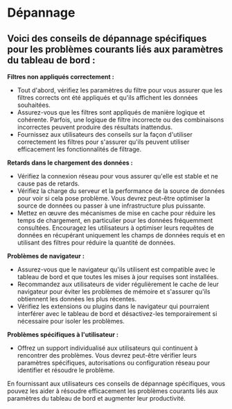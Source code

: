 # Dépannage

## Voici des conseils de dépannage spécifiques pour les problèmes courants liés aux paramètres du tableau de bord :

**Filtres non appliqués correctement :**

* Tout d'abord, vérifiez les paramètres du filtre pour vous assurer que les filtres corrects ont été appliqués et qu'ils affichent les données souhaitées.
* Assurez-vous que les filtres sont appliqués de manière logique et cohérente. Parfois, une logique de filtre incorrecte ou des combinaisons incorrectes peuvent produire des résultats inattendus.
* Fournissez aux utilisateurs des conseils sur la façon d'utiliser correctement les filtres pour s'assurer qu'ils peuvent utiliser efficacement les fonctionnalités de filtrage.

**Retards dans le chargement des données :**

* Vérifiez la connexion réseau pour vous assurer qu'elle est stable et ne cause pas de retards.
* Vérifiez la charge du serveur et la performance de la source de données pour voir si cela pose problème. Vous devrez peut-être optimiser la source de données ou passer à une infrastructure plus puissante.
* Mettez en œuvre des mécanismes de mise en cache pour réduire les temps de chargement, en particulier pour les données fréquemment consultées. Encouragez les utilisateurs à optimiser leurs requêtes de données en récupérant uniquement les champs de données requis et en utilisant des filtres pour réduire la quantité de données.

**Problèmes de navigateur :**

* Assurez-vous que le navigateur qu'ils utilisent est compatible avec le tableau de bord et que toutes les mises à jour requises sont installées.
* Recommandez aux utilisateurs de vider régulièrement le cache de leur navigateur pour éviter les problèmes de mémoire et s'assurer qu'ils obtiennent les données les plus récentes.
* Vérifiez les extensions ou plugins dans le navigateur qui pourraient interférer avec le tableau de bord et désactivez-les temporairement si nécessaire pour isoler les problèmes.

**Problèmes spécifiques à l'utilisateur :**

* Offrez un support individualisé aux utilisateurs qui continuent à rencontrer des problèmes. Vous devrez peut-être vérifier leurs paramètres spécifiques, autorisations ou configuration réseau pour identifier et résoudre le problème.

En fournissant aux utilisateurs ces conseils de dépannage spécifiques, vous pouvez les aider à résoudre efficacement les problèmes courants liés aux paramètres du tableau de bord et augmenter leur productivité.
